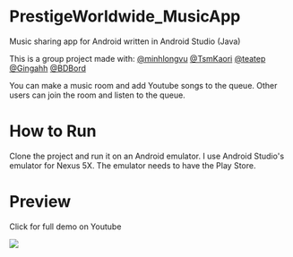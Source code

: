 # PrestigeWorldwide_MusicApp
Music sharing app for Android written in Android Studio (Java)

This is a group project made with:
[@minhlongvu](https://github.com/minhlongvu)
[@TsmKaori](https://github.com/TsmKaori)
[@teatep](https://github.com/teatep)
[@Gingahh](https://github.com/Gingahh)
[@BDBord](https://github.com/BDBord)

You can make a music room and add Youtube songs to the queue. Other users can join the room and listen to the queue.

# How to Run
Clone the project and run it on an Android emulator. I use Android Studio's emulator for Nexus 5X. The emulator needs to have the Play Store.

# Preview
Click for full demo on Youtube

[<img src="https://github.com/windcloak/PrestigeWorldwide_MusicApp/blob/master/demo.gif">](https://www.youtube.com/watch?v=dHicvqFu8UU)
